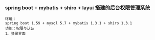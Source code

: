 ### spring boot + mybatis + shiro + layui 搭建的后台权限管理系统
    环境：
    spring boot 1.59 + mysql 5.7 + mybatis 1.3.1 + shiro 1.3.1
    功能：权限与认证
    1、登录界面

